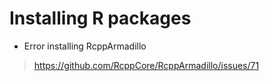 # Installing R packages
* Error installing RcppArmadillo
> https://github.com/RcppCore/RcppArmadillo/issues/71
